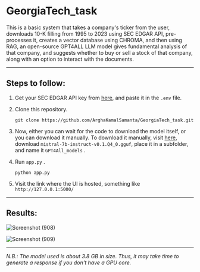 # GeorgiaTech_task

<p>This is a basic system that takes a company's ticker from the user, downloads 10-K filling from 1995 to 2023 using SEC EDGAR API, pre-processes it, creates a vector database using CHROMA, and then using RAG, an open-source GPT4ALL LLM model gives fundamental analysis of that company, and suggests whether to buy or sell a stock of that company, along with an option to interact with the documents.</p>

-------------------------

## Steps to follow:
1. Get your SEC EDGAR API key from <a href=https://sec-api.io/>here</a>, and paste it in the  `.env` file.
2. Clone this repository.
   
   ```
   git clone https://github.com/ArghaKamalSamanta/GeorgiaTech_task.git
   ```
3. Now, either you can wait for the code to download the model itself, or you can download it manually. To download it manually, visit <a href=https://gpt4all.io/index.html>here</a>, download  `mistral-7b-instruct-v0.1.Q4_0.gguf`,  place it in a subfolder, and name it  `GPT4All_models` .
4. Run  `app.py` .
   ```
   python app.py
   ```
5. Visit the link where the UI is hosted, something like  `http://127.0.0.1:5000/`

----------------------------

## Results:

![Screenshot (908)](https://github.com/ArghaKamalSamanta/GeorgiaTech_task/assets/97786651/13a9c01f-0943-49c6-b042-7a5c1600458d)

![Screenshot (909)](https://github.com/ArghaKamalSamanta/GeorgiaTech_task/assets/97786651/4dbf2b34-b36e-4c15-9f6e-7bce8f81c823)

---------------------------------

*N.B.: The model used is about 3.8 GB in size. Thus, it may take time to generate a response if you don't have a GPU core.*


